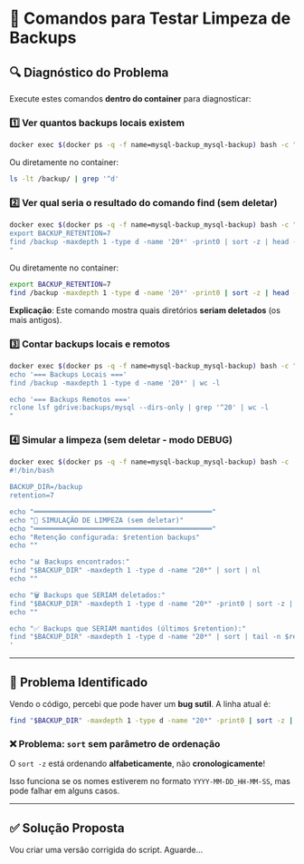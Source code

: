 # 🧪 Comandos para Testar Limpeza de Backups

## 🔍 Diagnóstico do Problema

Execute estes comandos **dentro do container** para diagnosticar:

### 1️⃣ Ver quantos backups locais existem

```bash
docker exec $(docker ps -q -f name=mysql-backup_mysql-backup) bash -c "ls -lt /backup/ | grep '^d'"
```

Ou diretamente no container:
```bash
ls -lt /backup/ | grep '^d'
```

### 2️⃣ Ver qual seria o resultado do comando find (sem deletar)

```bash
docker exec $(docker ps -q -f name=mysql-backup_mysql-backup) bash -c "
export BACKUP_RETENTION=7
find /backup -maxdepth 1 -type d -name '20*' -print0 | sort -z | head -z -n -\$BACKUP_RETENTION | xargs -0 -r ls -ld
"
```

Ou diretamente no container:
```bash
export BACKUP_RETENTION=7
find /backup -maxdepth 1 -type d -name '20*' -print0 | sort -z | head -z -n -$BACKUP_RETENTION | xargs -0 -r ls -ld
```

**Explicação**: Este comando mostra quais diretórios **seriam deletados** (os mais antigos).

### 3️⃣ Contar backups locais e remotos

```bash
docker exec $(docker ps -q -f name=mysql-backup_mysql-backup) bash -c "
echo '=== Backups Locais ==='
find /backup -maxdepth 1 -type d -name '20*' | wc -l

echo '=== Backups Remotos ==='
rclone lsf gdrive:backups/mysql --dirs-only | grep '^20' | wc -l
"
```

### 4️⃣ Simular a limpeza (sem deletar - modo DEBUG)

```bash
docker exec $(docker ps -q -f name=mysql-backup_mysql-backup) bash -c '
#!/bin/bash

BACKUP_DIR=/backup
retention=7

echo "════════════════════════════════════════════"
echo "🧪 SIMULAÇÃO DE LIMPEZA (sem deletar)"
echo "════════════════════════════════════════════"
echo "Retenção configurada: $retention backups"
echo ""

echo "📊 Backups encontrados:"
find "$BACKUP_DIR" -maxdepth 1 -type d -name "20*" | sort | nl
echo ""

echo "🗑️ Backups que SERIAM deletados:"
find "$BACKUP_DIR" -maxdepth 1 -type d -name "20*" -print0 | sort -z | head -z -n -$retention | xargs -0 -r -I {} basename {}
echo ""

echo "✅ Backups que SERIAM mantidos (últimos $retention):"
find "$BACKUP_DIR" -maxdepth 1 -type d -name "20*" | sort | tail -n $retention | xargs -I {} basename {}
'
```

---

## 🐛 Problema Identificado

Vendo o código, percebi que pode haver um **bug sutil**. A linha atual é:

```bash
find "$BACKUP_DIR" -maxdepth 1 -type d -name "20*" -print0 | sort -z | head -n -$retention
```

### ❌ Problema: `sort` sem parâmetro de ordenação

O `sort -z` está ordenando **alfabeticamente**, não **cronologicamente**!

Isso funciona se os nomes estiverem no formato `YYYY-MM-DD_HH-MM-SS`, mas pode falhar em alguns casos.

---

## ✅ Solução Proposta

Vou criar uma versão corrigida do script. Aguarde...

